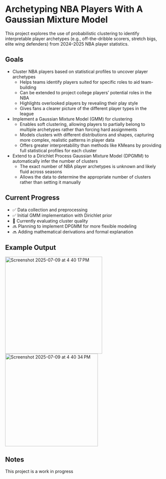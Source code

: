 # Archetyping NBA Players With A Gaussian Mixture Model
This project explores the use of probabilistic clustering to identify interpretable player archetypes (e.g., off-the-dribble scorers, stretch bigs, elite wing defenders) from 2024–2025 NBA player statistics.

## Goals
- Cluster NBA players based on statistical profiles to uncover player archetypes
  - Helps teams identify players suited for specific roles to aid team-building  
  - Can be extended to project college players’ potential roles in the NBA  
  - Highlights overlooked players by revealing their play style  
  - Gives fans a clearer picture of the different player types in the league
- Implement a Gaussian Mixture Model (GMM) for clustering
  - Enables soft clustering, allowing players to partially belong to multiple archetypes rather than forcing hard assignments  
  - Models clusters with different distributions and shapes, capturing more complex, realistic patterns in player data  
  - Offers greater interpretability than methods like KMeans by providing full statistical profiles for each cluster
- Extend to a Dirichlet Process Gaussian Mixture Model (DPGMM) to automatically infer the number of clusters  
  - The exact number of NBA player archetypes is unknown and likely fluid across seasons  
  - Allows the data to determine the appropriate number of clusters rather than setting it manually

## Current Progress
- ✅ Data collection and preprocessing
- ✅ Initial GMM implementation with Dirichlet prior
- 🔄 Currently evaluating cluster quality
- 🔜 Planning to implement DPGMM for more flexible modeling
- 🔜 Adding mathematical derivations and formal explanation

## Example Output
<img width="313" alt="Screenshot 2025-07-09 at 4 40 17 PM" src="https://github.com/user-attachments/assets/d7a5b921-c7d9-47ce-8a50-55cf6aadb5a3" />
<img width="299" alt="Screenshot 2025-07-09 at 4 40 34 PM" src="https://github.com/user-attachments/assets/e388632d-d234-4d3c-a4ee-9686a1aa44ba" />

## Notes
This project is a work in progress
